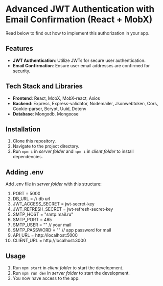 # Advanced JWT Authentication with Email Confirmation (React + MobX)

Read below to find out how to implement this authorization in your app.

## Features

- **JWT Authentication**: Utilize JWTs for secure user authentication.
- **Email Confirmation**: Ensure user email addresses are confirmed for security.

## Tech Stack and Libraries

- **Frontend**: React, MobX, MobX-react, Axios
- **Backend**: Express, Express-validator, Nodemailer, Jsonwebtoken, Cors, Cookie-parser, Bcrypt, Uuid, Dotenv
- **Database**: Mongodb, Mongoose

## Installation

1. Clone this repository.
2. Navigate to the project directory.
3. Run `npm i` in *server folder* and `npm i` in *client folder* to install dependencies.

## Adding .env

Add .env file in *server folder* with this structure:

1. PORT = 5000
2. DB_URL = // db url
3. JWT_ACCESS_SECRET = jwt-secret-key
4. JWT_REFRESH_SECRET = jwt-refresh-secret-key
5. SMTP_HOST = "smtp.mail.ru"
6. SMTP_PORT = 465
7. SMTP_USER = "" // your mail
8. SMTP_PASSWORD = "" // app password for mail
9. API_URL = http://localhost:5000
10. CLIENT_URL = http://localhost:3000

## Usage
1. Run `npm start` in *client folder* to start the development.
2. Run `npm run dev` in *server folder* to start the development.
3. You now have access to the app.
